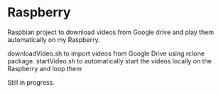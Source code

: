 # Raspberry
Raspbian project to download videos from Google drive and play them automatically on my Raspberry.

downloadVideo.sh to import videos from Google Drive using rclone package.
startVideo.sh to automatically start the videos locally on the Raspberry and loop them

Still in progress.
